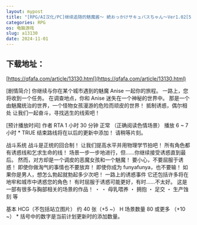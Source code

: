 ```yaml
---
layout: mypost
title: "[RPG/AI汉化/PC]继续追随的魅魔酱～ 続おっかけサキュバスちゃん～Ver1.02[542M/移动/百度]"
categories: RPG
os: 电脑游戏
slug: a13130
date: 2024-11-01
---
```


## 下载地址：

[https://qfafa.com/article/13130.html](https://qfafa.com/article/13130.html)

\[剧情简介\]
你继续与你在某个城市遇到的魅魔 Anise 一起你的旅程。
一路上，您将收到一个任务。
在调查地点，你和 Anise 迷失在一个神秘的世界中。
那是一个由魅魔统治的世界，一个怪物女孩漫游的危险而顽皮的世界！
抵制诱惑，偶尔相处
让我们一起奋斗，寻找逃生的线索吧！

\[预计播放时间\]
作者 RTA 1 小时 30 分钟 正常
（正确阅读色情场景） 播放 6 ~ 7 小时
\* TRUE 结束路线将在以后的更新中添加！
请稍等片刻。

战斗系统
战斗是正统的回合制！
让我们提高水平并用物理学节拍吧！
所有角色都有诱惑线和乞求生命的线！
场景一步一步地进行，但......你继续接受诱惑直到最后。
然而，对方却是一个调皮的恶魔女孩和一个魅魔！
要小心，不要屈服于诱惑！
即使你做淘气的事情也不要放弃！ 即使你成为 funyafunya，也不要输！
如果你是男人，想怎么勃起就勃起多少次吧！
一路上的诱惑事件
它还包括许多将在地牢和城市中诱惑您的角色！
有时屈服于诱惑可能更好，有时......不太好。
这是一部有很多与胸部相关的场景的作品！
・
・ 母乳喂养
・ 拥抱
・ 足交
・ 生产蚀刻
等

基本 HCG（不包括站立图片） 约 40 张（+5 ~） H 场景数量
80 或更多 （+10 ~）
\* 括号中的数字是当前计划更新时的添加数量。